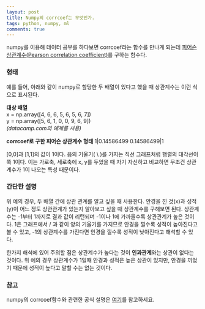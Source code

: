 ```yaml
---
layout: post
title: Numpy의 corrcoef는 무엇인가.
tags: python, numpy, ml
comments: true    
---
```

  
numpy를 이용해 데이터 공부를 하다보면 corrcoef라는 함수를 만나게 되는데 [피어슨 상관계수(Pearson correlation coefficient)](https://ko.wikipedia.org/wiki/%EC%83%81%EA%B4%80%EB%B6%84%EC%84%9D#%ED%94%BC%EC%96%B4%EC%8A%A8_%EC%83%81%EA%B4%80%EA%B3%84%EC%88%98)를 구하는 함수다. 
  
### 형태  
예를 들어, 아래와 같이 numpy로 할당한 두 배열이 있다고 했을 때 상관계수는 이런 식으로 표시된다.
   
**대상 배열**  
x = np.array([4, 6, 6, 5, 6, 5, 6, 7])  
y = np.array([5, 6, 1, 0, 0, 9, 6, 9])  
*(datacamp.com의 예제를 사용)*  
   
**corrcoef로 구한 피어슨 상관계수 형태**
1|0.14586499
0.14586499|1
  
[0,0]과 [1,1]의 값이 1이다. 음의 기울기( \ )를 가지는 직선 그래프처럼 행렬의 대각선이 쭉 1이다. 이는 가로축, 세로축에 x, y를 두었을 때 자기 자신하고 비교하면 무조건 상관계수가 1이 나오는 특성 때문이다. 

### 간단한 설명
위 예의 경우, 두 배열 간에 상관 관계를 알고 싶을 때 사용한다. 안경을 낀 것(x)과 성적(y)이 어느 정도 상관관계가 있는지 알아보고 싶을 때 상관계수를 구해보면 된다. 상관계수는 -1부터 1까지로 결과 값이 리턴되며 -1이나 1에 가까울수록 상관관계가 높은 것이다. 1은 그래프에서 / 과 같이 양의 기울기를 가지므로 안경을 낄수록 성적이 높아진다고 볼 수 있고, -1의 상관계수를 가진다면 안경을 낄수록 성적이 낮아진다고 해석할 수 있다.
  
한가지 해석에 있어 주의할 점은 상관계수가 높다는 것이 **인과관계**와는 상관이 없다는 것이다. 위 예의 경우 상관계수가 1일때 안경과 성적은 높은 상관이 있지만, 안경을 끼었기 때문에 성적이 높다고 말할 수는 없는 것이다.
  
### 참고
numpy의 corrcoef함수와 관련한 공식 설명은 [여기](https://docs.scipy.org/doc/numpy-1.13.0/reference/generated/numpy.corrcoef.html)를 참고하세요.
  

